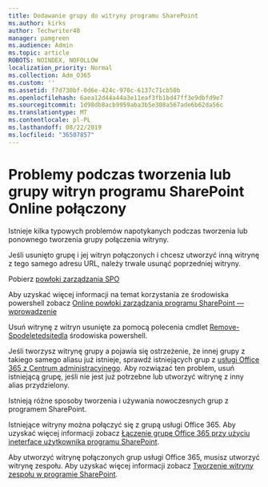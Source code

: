 ```yaml
---
title: Dodawanie grupy do witryny programu SharePoint
ms.author: kirks
author: Techwriter40
manager: pamgreen
ms.audience: Admin
ms.topic: article
ROBOTS: NOINDEX, NOFOLLOW
localization_priority: Normal
ms.collection: Adm_O365
ms.custom: ''
ms.assetid: f7d730bf-0d6e-424c-970c-6137c71cb50b
ms.openlocfilehash: 6aea12d44a44a3e11eaf3fb1bd47ff3e9dbfd9e7
ms.sourcegitcommit: 1d98db8acb9959aba3b5e308a567ade6b62da56c
ms.translationtype: MT
ms.contentlocale: pl-PL
ms.lasthandoff: 08/22/2019
ms.locfileid: "36507857"
---
```

# <a name="issues-when-creating-or-group-connected-sites-in-sharepoint-online"></a>Problemy podczas tworzenia lub grupy witryn programu SharePoint Online połączony

Istnieje kilka typowych problemów napotykanych podczas tworzenia lub ponownego tworzenia grupy połączenia witryny.

 Jeśli usunięto grupę i jej witryn połączonych i chcesz utworzyć inną witrynę z tego samego adresu URL, należy trwale usunąć poprzedniej witryny.

Pobierz [powłoki zarządzania SPO](https://support.office.com/article/introduction-to-the-sharepoint-online-management-shell-c16941c3-19b4-4710-8056-34c034493429)

 Aby uzyskać więcej informacji na temat korzystania ze środowiska powershell zobacz [Online powłoki zarządzania programu SharePoint — wprowadzenie](https://docs.microsoft.com/powershell/module/sharepoint-online/remove-sposite?view=sharepoint-ps)

Usuń witrynę z witryn usunięte za pomocą polecenia cmdlet [Remove-Spodeletedsitedla](https://docs.microsoft.com/powershell/module/sharepoint-online/remove-sposite?view=sharepoint-ps) środowiska powershell.

Jeśli tworzysz witrynę grupy a pojawia się ostrzeżenie, że innej grupy z takiego samego aliasu już istnieje, sprawdź istniejących grup z [usługi Office 365 z Centrum administracyjnego](https://admin.microsoft.com/Adminportal/Home?source=applauncher#/groups). Aby rozwiązać ten problem, usuń istniejącą grupę, jeśli nie jest już potrzebne lub utworzyć witrynę z inny alias przydzielony.

Istnieją różne sposoby tworzenia i używania nowoczesnych grup z programem SharePoint.

Istniejące witryny można połączyć się z grupą usługi Office 365. Aby uzyskać więcej informacji zobacz [Łączenie grupę Office 365 przy użyciu ineterface użytkownika programu SharePoint](https://docs.microsoft.com/sharepoint/dev/transform/modernize-connect-to-office365-group#connect-an-office-365-group-using-the-sharepoint-user-interface).

Aby utworzyć witrynę połączonych grup usługi Office 365, musisz utworzyć witrynę zespołu. Aby uzyskać więcej informacji zobacz [Tworzenie witryny zespołu w programie SharePoint](https://support.office.com/article/create-a-team-site-in-sharepoint-ef10c1e7-15f3-42a3-98aa-b5972711777d).

